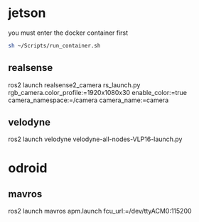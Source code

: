# jetson
you must enter the docker container first
```bash
sh ~/Scripts/run_container.sh
```

## realsense
ros2 launch realsense2_camera rs_launch.py rgb_camera.color_profile:=1920x1080x30 enable_color:=true camera_namespace:=/camera camera_name:=camera

## velodyne
ros2 launch velodyne velodyne-all-nodes-VLP16-launch.py

# odroid
## mavros
ros2 launch mavros apm.launch fcu_url:=/dev/ttyACM0:115200 